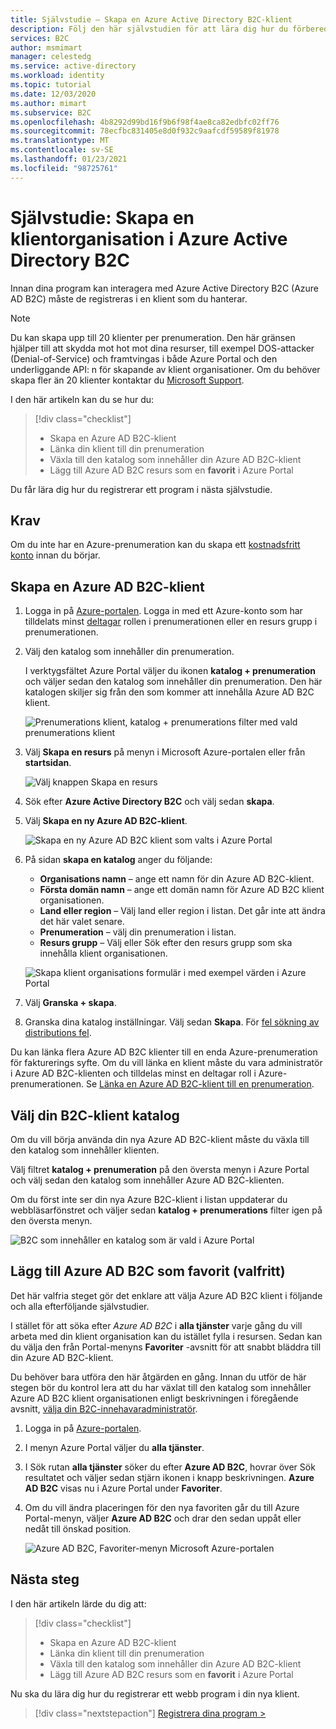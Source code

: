```yaml
---
title: Självstudie – Skapa en Azure Active Directory B2C-klient
description: Följ den här självstudien för att lära dig hur du förbereder registreringen av dina program genom att skapa en Azure Active Directory B2C-klient med hjälp av Azure Portal.
services: B2C
author: msmimart
manager: celestedg
ms.service: active-directory
ms.workload: identity
ms.topic: tutorial
ms.date: 12/03/2020
ms.author: mimart
ms.subservice: B2C
ms.openlocfilehash: 4b8292d99bd16f9b6f98f4ae8ca82edbfc02ff76
ms.sourcegitcommit: 78ecfbc831405e8d0f932c9aafcdf59589f81978
ms.translationtype: MT
ms.contentlocale: sv-SE
ms.lasthandoff: 01/23/2021
ms.locfileid: "98725761"
---
```

# <a name="tutorial-create-an-azure-active-directory-b2c-tenant"></a>Självstudie: Skapa en klientorganisation i Azure Active Directory B2C

Innan dina program kan interagera med Azure Active Directory B2C (Azure AD B2C) måste de registreras i en klient som du hanterar. 

> [!NOTE]
> Du kan skapa upp till 20 klienter per prenumeration. Den här gränsen hjälper till att skydda mot hot mot dina resurser, till exempel DOS-attacker (Denial-of-Service) och framtvingas i både Azure Portal och den underliggande API: n för skapande av klient organisationer. Om du behöver skapa fler än 20 klienter kontaktar du [Microsoft Support](support-options.md).

I den här artikeln kan du se hur du:

> [!div class="checklist"]
> * Skapa en Azure AD B2C-klient
> * Länka din klient till din prenumeration
> * Växla till den katalog som innehåller din Azure AD B2C-klient
> * Lägg till Azure AD B2C resurs som en **favorit** i Azure Portal

Du får lära dig hur du registrerar ett program i nästa självstudie.

## <a name="prerequisites"></a>Krav

Om du inte har en Azure-prenumeration kan du skapa ett [kostnadsfritt konto](https://azure.microsoft.com/free/?WT.mc_id=A261C142F) innan du börjar.

## <a name="create-an-azure-ad-b2c-tenant"></a>Skapa en Azure AD B2C-klient

1. Logga in på [Azure-portalen](https://portal.azure.com/). Logga in med ett Azure-konto som har tilldelats minst [deltagar](../role-based-access-control/built-in-roles.md) rollen i prenumerationen eller en resurs grupp i prenumerationen.

1. Välj den katalog som innehåller din prenumeration.

    I verktygsfältet Azure Portal väljer du ikonen **katalog + prenumeration** och väljer sedan den katalog som innehåller din prenumeration. Den här katalogen skiljer sig från den som kommer att innehålla Azure AD B2C klient.

    ![Prenumerations klient, katalog + prenumerations filter med vald prenumerations klient](media/tutorial-create-tenant/portal-01-pick-directory.png)

1. Välj **Skapa en resurs** på menyn i Microsoft Azure-portalen eller från **startsidan**.

   ![Välj knappen Skapa en resurs](media/tutorial-create-tenant/create-a-resource.png)

1. Sök efter **Azure Active Directory B2C** och välj sedan **skapa**.
2. Välj **Skapa en ny Azure AD B2C-klient**.

    ![Skapa en ny Azure AD B2C klient som valts i Azure Portal](media/tutorial-create-tenant/portal-02-create-tenant.png)

1. På sidan **skapa en katalog** anger du följande:

   - **Organisations namn** – ange ett namn för din Azure AD B2C-klient.
   - **Första domän namn** – ange ett domän namn för Azure AD B2C klient organisationen.
   - **Land eller region** – Välj land eller region i listan. Det går inte att ändra det här valet senare.
   - **Prenumeration** – välj din prenumeration i listan.
   - **Resurs grupp** – Välj eller Sök efter den resurs grupp som ska innehålla klient organisationen.

    ![Skapa klient organisations formulär i med exempel värden i Azure Portal](media/tutorial-create-tenant/review-and-create-tenant.png)

1. Välj **Granska + skapa**.
1. Granska dina katalog inställningar. Välj sedan **Skapa**. För [fel sökning av distributions fel](https://docs.microsoft.com/azure/azure-resource-manager/templates/common-deployment-errors).

Du kan länka flera Azure AD B2C klienter till en enda Azure-prenumeration för fakturerings syfte. Om du vill länka en klient måste du vara administratör i Azure AD B2C-klienten och tilldelas minst en deltagar roll i Azure-prenumerationen. Se [Länka en Azure AD B2C-klient till en prenumeration](billing.md#link-an-azure-ad-b2c-tenant-to-a-subscription).

## <a name="select-your-b2c-tenant-directory"></a>Välj din B2C-klient katalog

Om du vill börja använda din nya Azure AD B2C-klient måste du växla till den katalog som innehåller klienten.

Välj filtret **katalog + prenumeration** på den översta menyn i Azure Portal och välj sedan den katalog som innehåller Azure AD B2C-klienten.

Om du först inte ser din nya Azure B2C-klient i listan uppdaterar du webbläsarfönstret och väljer sedan **katalog + prenumerations** filter igen på den översta menyn.

![B2C som innehåller en katalog som är vald i Azure Portal](media/tutorial-create-tenant/portal-07-select-tenant-directory.png)

## <a name="add-azure-ad-b2c-as-a-favorite-optional"></a>Lägg till Azure AD B2C som favorit (valfritt)

Det här valfria steget gör det enklare att välja Azure AD B2C klient i följande och alla efterföljande självstudier.

I stället för att söka efter *Azure AD B2C* i **alla tjänster** varje gång du vill arbeta med din klient organisation kan du istället fylla i resursen. Sedan kan du välja den från Portal-menyns **Favoriter** -avsnitt för att snabbt bläddra till din Azure AD B2C-klient.

Du behöver bara utföra den här åtgärden en gång. Innan du utför de här stegen bör du kontrol lera att du har växlat till den katalog som innehåller Azure AD B2C klient organisationen enligt beskrivningen i föregående avsnitt, [välja din B2C-innehavaradministratör](#select-your-b2c-tenant-directory).

1. Logga in på [Azure-portalen](https://portal.azure.com).
1. I menyn Azure Portal väljer du **alla tjänster**.
1. I Sök rutan **alla tjänster** söker du efter **Azure AD B2C**, hovrar över Sök resultatet och väljer sedan stjärn ikonen i knapp beskrivningen. **Azure AD B2C** visas nu i Azure Portal under **Favoriter**.
1. Om du vill ändra placeringen för den nya favoriten går du till Azure Portal-menyn, väljer **Azure AD B2C** och drar den sedan uppåt eller nedåt till önskad position.

    ![Azure AD B2C, Favoriter-menyn Microsoft Azure-portalen](media/tutorial-create-tenant/portal-08-b2c-favorite.png)

## <a name="next-steps"></a>Nästa steg

I den här artikeln lärde du dig att:

> [!div class="checklist"]
> * Skapa en Azure AD B2C-klient
> * Länka din klient till din prenumeration
> * Växla till den katalog som innehåller din Azure AD B2C-klient
> * Lägg till Azure AD B2C resurs som en **favorit** i Azure Portal

Nu ska du lära dig hur du registrerar ett webb program i din nya klient.

> [!div class="nextstepaction"]
> [Registrera dina program >](tutorial-register-applications.md)
